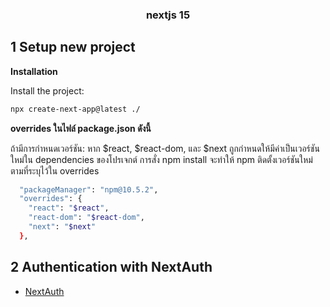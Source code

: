 <h3 align="center">nextjs 15</h3>

## 1 Setup new project

**Installation**

Install the project:

```bash
npx create-next-app@latest ./
```

**overrides ในไฟล์ package.json ดังนี้**

ถ้ามีการกำหนดเวอร์ชัน: หาก $react, $react-dom, และ $next ถูกกำหนดให้มีค่าเป็นเวอร์ชันใหม่ใน dependencies ของโปรเจกต์ การสั่ง npm install จะทำให้ npm ติดตั้งเวอร์ชันใหม่ตามที่ระบุไว้ใน overrides

```bash
  "packageManager": "npm@10.5.2",
  "overrides": {
    "react": "$react",
    "react-dom": "$react-dom",
    "next": "$next"
  },
```

## 2 Authentication with NextAuth

- [NextAuth](https://authjs.dev/getting-started/installation)
